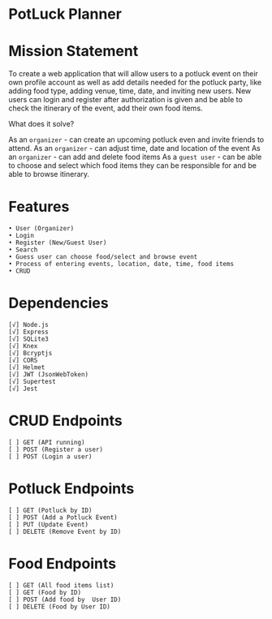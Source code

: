 # PotLuck Planner

# Mission Statement

To create a web application that will allow users to a potluck event on their own profile account as well as add details needed for the potluck party, like adding food type, adding venue, time, date, and inviting new users. New users can login and register after authorization is given and be able to check the itinerary of the event, add their own food items.

What does it solve?

As an `organizer` - can create an upcoming potluck even and invite friends to attend.
As an `organizer` - can adjust time, date and location of the event
As an `organizer` - can add and delete food items
As a `guest user` - can be able to choose and select which food items they can be responsible for and be able to browse itinerary.

# Features

    • User (Organizer)
    • Login
    • Register (New/Guest User)
    • Search
    • Guess user can choose food/select and browse event
    • Process of entering events, location, date, time, food items
    • CRUD

# Dependencies

    [√] Node.js
    [√] Express
    [√] SQLite3
    [√] Knex
    [√] Bcryptjs
    [√] CORS
    [√] Helmet
    [√] JWT (JsonWebToken)
    [√] Supertest
    [√] Jest

# CRUD Endpoints

    [ ] GET (API running)
    [ ] POST (Register a user)
    [ ] POST (Login a user)

# Potluck Endpoints

    [ ] GET (Potluck by ID)
    [ ] POST (Add a Potluck Event)
    [ ] PUT (Update Event)
    [ ] DELETE (Remove Event by ID)

# Food Endpoints

    [ ] GET (All food items list)
    [ ] GET (Food by ID)
    [ ] POST (Add food by  User ID)
    [ ] DELETE (Food by User ID)
